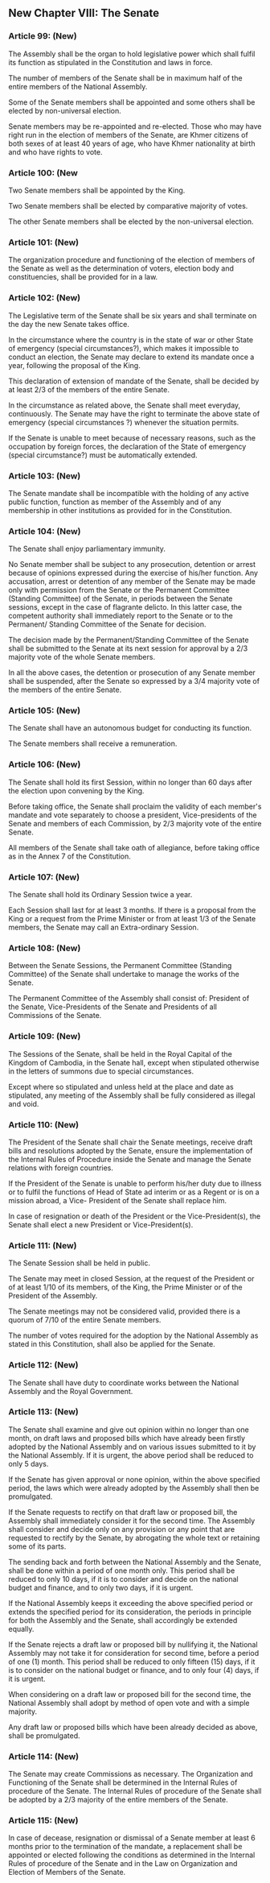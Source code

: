 ## New Chapter VIII: The Senate

### Article 99: (New)
The Assembly shall be the organ to hold legislative power which shall fulfil its function as stipulated in the Constitution and laws in force.

The number of members of the Senate shall be in maximum half of the entire members of the National Assembly.

Some of the Senate members shall be appointed and some others shall be elected by non-universal election.

Senate members may be re-appointed and re-elected. Those who may have right run in the election of members of the Senate, are Khmer citizens of both sexes of at least 40 years of age, who have Khmer nationality at birth and who have rights to vote.

### Article 100: (New
Two Senate members shall be appointed by the King.

Two Senate members shall be elected by comparative majority of votes.

The other Senate members shall be elected by the non-universal election.

### Article 101: (New)
The organization procedure and functioning of the election of members of the Senate as well as the determination of voters, election body and constituencies, shall be provided for in a law.

### Article 102: (New)
The Legislative term of the Senate shall be six years and shall terminate on the day the new Senate takes office.

In the circumstance where the country is in the state of war or other State of emergency (special circumstances?), which makes it impossible to conduct an election, the Senate may declare to extend its mandate once a year, following the proposal of the King.

This declaration of extension of mandate of the Senate, shall be decided by at least 2/3 of the members of the entire Senate.

In the circumstance as related above, the Senate shall meet everyday, continuously. The Senate may have the right to terminate the above state of emergency (special circumstances ?) whenever the situation permits.

If the Senate is unable to meet because of necessary reasons, such as the occupation by foreign forces, the declaration of the State of emergency (special circumstance?) must be automatically extended.

### Article 103: (New)
The Senate mandate shall be incompatible with the holding of any active public function, function as member of the Assembly and of any membership in other institutions as provided for in the Constitution.

### Article 104: (New)
The Senate shall enjoy parliamentary immunity.

No Senate member shall be subject to any prosecution, detention or arrest because of opinions expressed during the exercise of his/her function. Any accusation, arrest or detention of any member of the Senate may be made only with permission from the Senate or the Permanent Committee (Standing Committee) of the Senate, in periods between the Senate sessions, except in the case of flagrante delicto. In this latter case, the competent authority shall immediately report to the Senate or to the Permanent/ Standing Committee of the Senate for decision.

The decision made by the Permanent/Standing Committee of the Senate shall be submitted to the Senate at its next session for approval by a 2/3 majority vote of the whole Senate members.

In all the above cases, the detention or prosecution of any Senate member shall be suspended, after the Senate so expressed by a 3/4 majority vote of the members of the entire Senate.

### Article 105: (New)
The Senate shall have an autonomous budget for conducting its function.

The Senate members shall receive a remuneration.

### Article 106: (New)
The Senate shall hold its first Session, within no longer than 60 days after the election upon convening by the King.

Before taking office, the Senate shall proclaim the validity of each member's mandate and vote separately to choose a president, Vice-presidents of the Senate and members of each Commission, by 2/3 majority vote of the entire Senate.

All members of the Senate shall take oath of allegiance, before taking office as in the Annex 7 of the Constitution.

### Article 107: (New)
The Senate shall hold its Ordinary Session twice a year.

Each Session shall last for at least 3 months. If there is a proposal from the King or a request from the Prime Minister or from at least 1/3 of the Senate members, the Senate may call an Extra-ordinary Session.

### Article 108: (New)
Between the Senate Sessions, the Permanent Committee (Standing Committee) of the Senate shall undertake to manage the works of the Senate.

The Permanent Committee of the Assembly shall consist of: President of the Senate, Vice-Presidents of the Senate and Presidents of all Commissions of the Senate.

### Article 109: (New)
The Sessions of the Senate, shall be held in the Royal Capital of the Kingdom of Cambodia, in the Senate hall, except when stipulated otherwise in the letters of summons due to special circumstances.

Except where so stipulated and unless held at the place and date as stipulated, any meeting of the Assembly shall be fully considered as illegal and void.

### Article 110: (New)
The President of the Senate shall chair the Senate meetings, receive draft bills and resolutions adopted by the Senate, ensure the implementation of the Internal Rules of Procedure inside the Senate and manage the Senate relations with foreign countries.

If the President of the Senate is unable to perform his/her duty due to illness or to fulfil the functions of Head of State ad interim or as a Regent or is on a mission abroad, a Vice- President of the Senate shall replace him.

In case of resignation or death of the President or the Vice-President(s), the Senate shall elect a new President or Vice-President(s).

### Article 111: (New)
The Senate Session shall be held in public.

The Senate may meet in closed Session, at the request of the President or of at least 1/10 of its members, of the King, the Prime Minister or of the President of the Assembly.

The Senate meetings may not be considered valid, provided there is a quorum of 7/10 of the entire Senate members.

The number of votes required for the adoption by the National Assembly as stated in this Constitution, shall also be applied for the Senate.

### Article 112: (New)
The Senate shall have duty to coordinate works between the National Assembly and the Royal Government.

### Article 113: (New)
The Senate shall examine and give out opinion within no longer than one month, on draft laws and proposed bills which have already been firstly adopted by the National Assembly and on various issues submitted to it by the National Assembly. If it is urgent, the above period shall be reduced to only 5 days.

If the Senate has given approval or none opinion, within the above specified period, the laws which were already adopted by the Assembly shall then be promulgated.

If the Senate requests to rectify on that draft law or proposed bill, the Assembly shall immediately consider it for the second time. The Assembly shall consider and decide only on any provision or any point that are requested to rectify by the Senate, by abrogating the whole text or retaining some of its parts.

The sending back and forth between the National Assembly and the Senate, shall be done within a period of one month only. This period shall be reduced to only 10 days, if it is to consider and decide on the national budget and finance, and to only two days, if it is urgent.

If the National Assembly keeps it exceeding the above specified period or extends the specified period for its consideration, the periods in principle for both the Assembly and the Senate, shall accordingly be extended equally.

If the Senate rejects a draft law or proposed bill by nullifying it, the National Assembly may not take it for consideration for second time, before a period of one (1) month. This period shall be reduced to only fifteen (15) days, if it is to consider on the national budget or finance, and to only four (4) days, if it is urgent.

When considering on a draft law or proposed bill for the second time, the National Assembly shall adopt by method of open vote and with a simple majority.

Any draft law or proposed bills which have been already decided as above, shall be promulgated.

### Article 114: (New)
The Senate may create Commissions as necessary. The Organization and Functioning of the Senate shall be determined in the Internal Rules of procedure of the Senate. The Internal Rules of procedure of the Senate shall be adopted by a 2/3 majority of the entire members of the Senate.

### Article 115: (New)
In case of decease, resignation or dismissal of a Senate member at least 6 months prior to the termination of the mandate, a replacement shall be appointed or elected following  the conditions as determined in the Internal Rules of procedure of the Senate and in the Law on Organization and Election of Members of the Senate.
